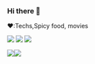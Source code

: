 ### Hi there 👋

❤️:Techs,Spicy food, movies

![](https://img.shields.io/badge/age-v21-146EA3.svg)
![](https://img.shields.io/badge/卒業単位-success-4AC41B.svg)
![](https://img.shields.io/badge/卒論-failing-B93538.svg)


![](https://github-readme-stats.vercel.app/api?username=gojiteji&theme=vue)![](https://github-profile-summary-cards.vercel.app/api/cards/profile-details?username=gojiteji&theme=vue)
